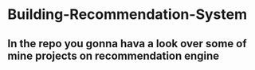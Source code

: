 # Building-Recommendation-System
## In the repo you gonna hava a look over some of mine projects on recommendation engine
